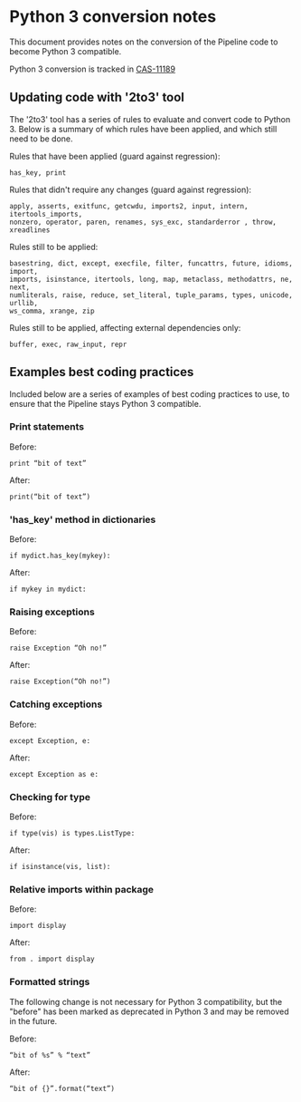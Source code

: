 # Python 3 conversion notes

This document provides notes on the conversion of the Pipeline code to become
Python 3 compatible.

Python 3 conversion is tracked in 
[CAS-11189](https://open-jira.nrao.edu/browse/CAS-11189)


## Updating code with '2to3' tool

The '2to3' tool has a series of rules to evaluate and convert code to Python 3. 
Below is a summary of which rules have been applied, and which still need to be done.

Rules that have been applied (guard against regression):

```
has_key, print
```

Rules that didn't require any changes (guard against regression):

```
apply, asserts, exitfunc, getcwdu, imports2, input, intern, itertools_imports,
nonzero, operator, paren, renames, sys_exc, standarderror , throw, xreadlines
```

Rules still to be applied:

```
basestring, dict, except, execfile, filter, funcattrs, future, idioms, import,
imports, isinstance, itertools, long, map, metaclass, methodattrs, ne, next,
numliterals, raise, reduce, set_literal, tuple_params, types, unicode, urllib,
ws_comma, xrange, zip
```

Rules still to be applied, affecting external dependencies only:

```
buffer, exec, raw_input, repr
```


## Examples best coding practices
Included below are a series of examples of best coding practices to use, to
ensure that the Pipeline stays Python 3 compatible.


### Print statements
Before:
```
print “bit of text”
```
After:
```
print(“bit of text”)
```

### 'has_key' method in dictionaries
Before:
```
if mydict.has_key(mykey):
```
After:
```
if mykey in mydict:
```

### Raising exceptions
Before:
```
raise Exception “Oh no!”
```
After:
```
raise Exception(“Oh no!”)
```

### Catching exceptions
Before:
```
except Exception, e:
```
After:
```
except Exception as e:
```

### Checking for type

Before:
```
if type(vis) is types.ListType:
```
After:
```
if isinstance(vis, list):
```

### Relative imports within package
Before:
```
import display
```
After:
```
from . import display
```

### Formatted strings
The following change is not necessary for Python 3 compatibility, 
but the "before" has been marked as deprecated in Python 3 and 
may be removed in the future.

Before:
```
“bit of %s” % “text”
```
After:
```
“bit of {}”.format(“text”)
```

